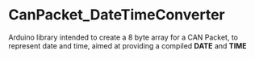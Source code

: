 # CanPacket_DateTimeConverter
Arduino library intended to create a 8 byte array for a CAN Packet, to represent date and time, aimed at providing a compiled __DATE__ and __TIME__
